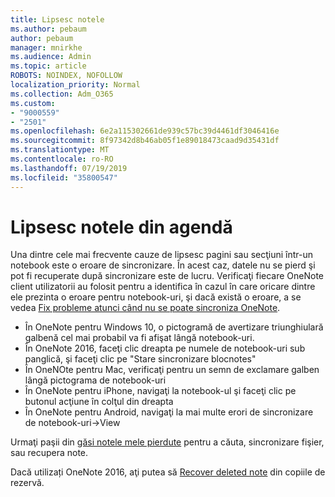 ```yaml
---
title: Lipsesc notele
ms.author: pebaum
author: pebaum
manager: mnirkhe
ms.audience: Admin
ms.topic: article
ROBOTS: NOINDEX, NOFOLLOW
localization_priority: Normal
ms.collection: Adm_O365
ms.custom:
- "9000559"
- "2501"
ms.openlocfilehash: 6e2a115302661de939c57bc39d4461df3046416e
ms.sourcegitcommit: 8f97342d8b46ab05f1e89018473caad9d35431df
ms.translationtype: MT
ms.contentlocale: ro-RO
ms.lasthandoff: 07/19/2019
ms.locfileid: "35800547"
---
```

# <a name="missing-notes-in-notebook"></a>Lipsesc notele din agendă

Una dintre cele mai frecvente cauze de lipsesc pagini sau secţiuni într-un notebook este o eroare de sincronizare. În acest caz, datele nu se pierd şi pot fi recuperate după sincronizare este de lucru. Verificaţi fiecare OneNote client utilizatorii au folosit pentru a identifica în cazul în care oricare dintre ele prezinta o eroare pentru notebook-uri, şi dacă există o eroare, a se vedea [Fix probleme atunci când nu se poate sincroniza OneNote](https://support.office.com/article/299495ef-66d1-448f-90c1-b785a6968d45).

- În OneNote pentru Windows 10, o pictogramă de avertizare triunghiulară galbenă cel mai probabil va fi afişat lângă notebook-uri.
- În OneNote 2016, faceţi clic dreapta pe numele de notebook-uri sub panglică, şi faceţi clic pe "Stare sincronizare blocnotes"
- În OneNOte pentru Mac, verificaţi pentru un semn de exclamare galben lângă pictograma de notebook-uri
- În OneNote pentru iPhone, navigaţi la notebook-ul şi faceţi clic pe butonul acţiune în colţul din dreapta
- În OneNote pentru Android, navigaţi la mai multe erori de sincronizare de notebook-uri->View

Urmaţi paşii din [găsi notele mele pierdute](https://support.office.com/article/32cb2bd7-afe7-44d2-a711-398a88421287) pentru a căuta, sincronizare fişier, sau recupera note.

Dacă utilizați OneNote 2016, aţi putea să [Recover deleted note](https://support.office.com/article/32ed1036-74fd-4c21-bc28-033a486e6b14) din copiile de rezervă.